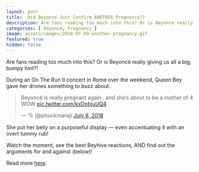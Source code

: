 ```yaml
---
layout: post
title:  Did Beyoncé Just Confirm ANOTHER Pregnancy??
description: Are fans reading too much into this? Or is Beyoncé really giving us all a big, bumpy hint?! During an On The Run II concert in Rome over the weekend, Queen Bey gave her drones something to buzz about. 
categories: [ Beyoncé, Pregnancy ]
image: assets/images/2018-07-09-another-pregnancy.gif
featured: true
hidden: false
---
```

Are fans reading too much into this? Or is Beyoncé really giving us all a big, bumpy hint?!

During an On The Run II concert in Rome over the weekend, Queen Bey gave her drones something to buzz about.

<blockquote class="twitter-tweet" data-lang="en"><p lang="en" dir="ltr">Beyoncé is really pregnant again.. and she’s about to be a mother of 4 WOW <a href="https://t.co/kxDobjuUQ4">pic.twitter.com/kxDobjuUQ4</a></p>&mdash; 💘 (@phuckmaraj) <a href="https://twitter.com/phuckmaraj/status/1016104334382239744?ref_src=twsrc%5Etfw">July 8, 2018</a></blockquote>
<script async src="https://platform.twitter.com/widgets.js" charset="utf-8"></script>

She put her belly on a purposeful display — even accentuating it with an overt tummy rub!

Watch the moment, see the best Beyhive reactions, AND find out the arguments for and against (below)!

Read more [here](http://perezhilton.com/2018-07-09-beyonce-pregnant-concert-video-twitter-fan-reaction).